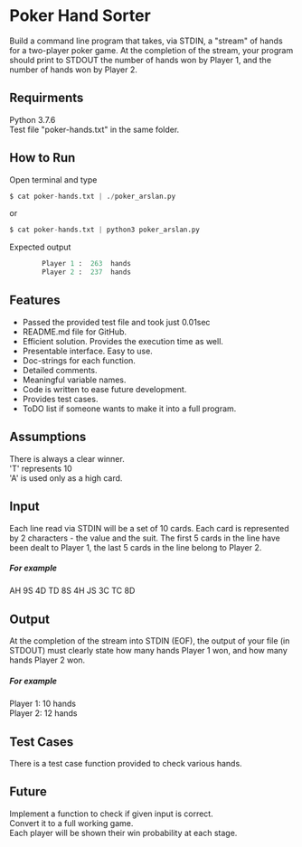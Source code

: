 # Poker Hand Sorter
Build a command line program that takes, via STDIN, a "stream" of hands for a two-player poker game. At the completion of the stream, your program should print to STDOUT the number of hands won by Player 1, and the number of hands won by Player 2.

## Requirments 
Python 3.7.6     
Test file "poker-hands.txt" in the same folder.

## How to Run
Open terminal and type
```python
$ cat poker-hands.txt | ./poker_arslan.py
```
or    
```python
$ cat poker-hands.txt | python3 poker_arslan.py
```

Expected output 
```python
        Player 1 :  263  hands    
        Player 2 :  237  hands
```
## Features 

* Passed the provided test file and took just 0.01sec
* README.md file for GitHub.
* Efficient solution. Provides the execution time as well.
* Presentable interface. Easy to use.
* Doc-strings for each function.
* Detailed comments.
* Meaningful variable names.
* Code is written to ease future development.
* Provides test cases.
* ToDO list if someone wants to make it into a full program.


## Assumptions
There is always a clear winner.    
'T' represents 10    
'A' is used only as a high card.    

## Input
Each line read via STDIN will be a set of 10 cards. Each card is represented by 2 characters - the value and the suit. The first 5 cards in the line have been dealt to Player 1, the last 5 cards in the line belong to Player 2.
##### For example
AH 9S 4D TD 8S 4H JS 3C TC 8D

## Output
At the completion of the stream into STDIN (EOF), the output of your file (in STDOUT) must clearly state how many hands Player 1 won, and how many hands Player 2 won.
##### For example
Player 1: 10 hands      
Player 2: 12 hands

## Test Cases
There is a test case function provided to check various hands.

## Future
Implement a function to check if given input is correct.    
Convert it to a full working game.    
Each player will be shown their win probability at each stage.    
